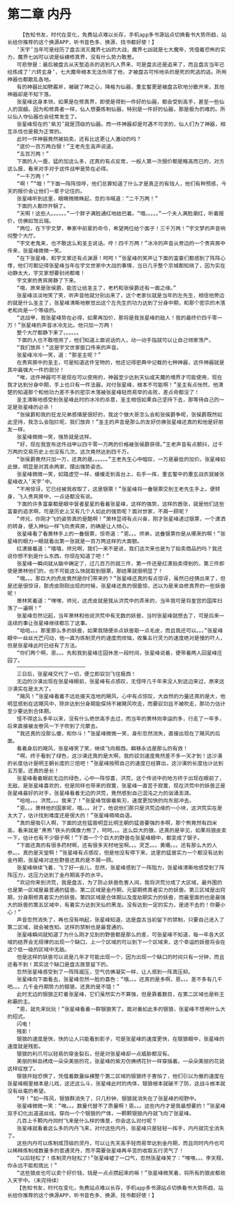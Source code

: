 # 第二章 内丹
        【告知书友，时代在变化，免费站点难以长存，手机app多书源站点切换看书大势所趋，站长给你推荐的这个换源APP，听书音色多、换源、找书都好使！】
       ‘天宇’当年可是经历了盘古消灭魔界七凶的大战，魔界七凶就是七大魔帝，凭借着恐怖的实力，魔界七凶可以说是纵横修真界，没有什么势力敢惹。
       可悲惨是：最后被盘古从天堑追杀的逃到凡人界来，可是盘古还是追来了，而且盘古当年已经炼成了‘六转玄身’，七大魔帝根本无法伤得了他，才被盘古可怜地杀的是死的死逃的逃。所用神器也都散乱各地。
       有的神器比如劈霰斧，被破了神之心，降格为仙器，重玄錾更是被盘古砍地分散开来，其他神器却是不知下落。
       张星峰这身本领，如果是在修真界，即使是得到一件好的仙器，都会受到高手，甚至一些仙人的觊觎。因为和修真者一样，仙人想要炼制仙器，特别是一件好的仙器，那是极为的难的。所以仙人夺仙器也会经常发生了。
       张星峰现在的‘紫刃’就是顶级的仙器。而一件神器却是可遇不可求的，仙人们为了神器，相互杀伐也是极为正常的。
       此时一件神器竟然被拍卖，还有比这更让人激动的吗？
       “底价一百万两白银！”王老先生高声说道。
       “五百万两！”
       下面的人一震，猛的加这么多，还真的有点反常，一般人第一次报价都是略高而已的，对方这么报，看来对手对于这件战甲是势在必得。
       “一千万两！”
       “啊！”“哦！”下面一阵阵惊呼，他们总算知道了什么才是真正的有钱人，他们有种预感，今天的报价会让他们一辈子记住的。
       张星峰听到这里，眼睛微微眯起，忽的冷喊道：“二千万两！”
       下面的人都炸开锅了。
       “天啊！这些人。。。。。。”一个胖子满脸通红地结巴着。“哦。。。。。”一个夫人满脸潮红，听着报价，仿佛如驾云端。
       “两位，在下宇文梦，奉家中前辈的命令，希望两位给个面子！三千万两！”宇文梦的声音响彻整个大厅。
       “宇文老鬼来，也不敢这么和圣主说话。哼！四千万两！”冰冷的声音从旁边的一个贵宾房中传来，张星峰微微一笑。
       “在下张星峰，和宇文家还有点渊源！呵呵！”张星峰的笑声让下面的富豪们都感到了阵阵心悸，他们可都记得张星峰当年在宇文世家中大战的事情，当日几乎整个京城都知晓了，因为实在动静太大，宇文家想要封闭都难！
       宇文家的贵宾房静了下来。
       “哦，原来是张侯爵，能否让给圣主了，老朽和张侯爵还有一面之缘。”
       张星峰淡淡地笑了笑，听声音他就分别出来了，这个老家伙就是当年的左先生，相信他旁边的就是什么圣主了，张星峰清晰地察觉出这个左先生的功力达到了分身中期，和那个密宗的木落老和尚是一个等级的。
       “这战甲，我张星峰势在必得，如果再加价，那将是我张星峰的敌人！我的最终价四千零一万！”张星峰的声音冰冷无比。他只加一万两！
       整个大厅都静下来了。。。。。。
       下面的人也不敢喧闹了，他们知道上面说话的人，动一动手指就可以让自己倾家荡产。
       “我们放弃！”这是宇文世家窗口传来的声音。
       张星峰冷冷一笑，道：“那圣主呢？”
       在贵宾房中的圣主，可是知道这件宝物的，他还记得密典中记载的七种神器，这件神器就是其中最强大一件的部分！
       “唉，这件神器可不是现在可以使用的，神器至少达到天仙或天魔的境界才可能使用，现在我才达到分身中期，手上也只有一件法器，对付张星峰，根本不可能啊！”圣主有点怅然，他清楚的知道那个和他功力差不多的密宗木落被张星峰轻而易举的击败，差点命都没了！
       圣主清晰地感受到张星峰此时的冰冷的杀意，圣主相信如果自己坚持下去，那等待自己的一定是张星峰的必杀！
       “张侯爵和我的狂龙兄弟感情是很好的，我这个做大哥怎么会和张侯爵争呢，张侯爵既然如此坚持，我怎么会阻拦呢，我们放弃！”圣主的声音是那么的友好仿佛张星峰还真的和他是好朋友一样。
       张星峰微微一笑，强势就是这样。
       “好，现在我宣布这件战甲以四千零一万两的价格被张侯爵获得。”王老声音有点颤抖，过千万两的交易历史上也没有几次，这次竟然达到四千万。
       “张侯爵竟然只加一万，还真的是。。。。。。”王老先生心中暗叹，一万是最低的加价。张星峰如此做，明显是对其余两家，摆出强势姿态。
       张星峰微微一笑，如踏虚空一样，缓缓走到高台上，右手一挥，重玄錾中的重玄战衣就被张星峰收入‘天宇’中。
       “不用惊讶，它已经被我收取了，这是银票！”张星峰将一叠银票交到王老先生手上，便转身，飞入贵宾房中，一点话都没有说。
       下面的许多富豪都是眼中冒者星星的看着张星峰，这样的强势，这样的嚣张，就是他们这些富豪的追求啊，可是历史上又有几个人如此的强势呢？面对世家，不屑一顾呢？
       “师兄，你刚才飞的姿势真的是酷啊！”萧林显得有点兴奋，刚才张星峰递过银票，一个潇洒的转身，便入神仙一样飞向贵宾房，的确是让人倾心。
       张星峰看了看萧林手上的一叠银票，惊奇道：“恩。。。师弟，这叠银票你是从哪来的啊！”张星峰的眼力一眼就看出第一张就是一百万两这样的大面额。
       红潇接着道：“嘻嘻，师兄啊，我们一来不是说，我们这次来也是为了拍卖商品的吗？我还说你想不到是什么东西，你现在知道了吧！”
       张星峰一瞬间就从脑中确定了，过几百万的就三件，第一件还是红潇拍卖得到的，第三件即使是萧林他们的，也不可能这么快就取到银票，那结果就很明显了！
       “哦。。。那巨大的虎皮竟然是你们带来的？”张星峰还真的有点惊讶，虽然已经猜出来了，但是还是很惊讶，那虎皮刚刚出现的时候，张星峰还真的很震惊，还以为是来自修真界的一些妖兽呢！
       萧林笑着道：“嘿嘿，师兄，这虎皮就是我从洪荒中的弄来的，当年我可是将皇宫的国库扫荡了一遍啊！”
       张星峰忽然记起，当年萧林和他说洪荒中有无数的妖兽，当时张星峰就想去了，可是后来一连续的事让张星峰继续都忘了这事。
       “哈哈。。。那里那么多的妖兽，如果我随便杀点妖兽取一点毛皮，而且我还可以。。。”张星峰眼中一丝丝光芒闪动，他一直为炼制灵丹的速度而烦恼，收集五行灵力的速度绝对是慢的吓人，但是张星峰此时已经有了方法。
       “你们两个啊，恩。。。先和我到星峰庄园休息一段时间，张星峰说着，便带着两人回星峰庄园了。
       ——————————————————————
       三日后，张星峰交代了一切，便立即驭剑飞往极西！
       无边的沙漠出现在张星峰眼前，张星峰有点感叹，无怪呼几千年来没人到这边来过，原来这沙漠实在是太大了。
       “飓风！”张星峰看着不远处接天连地的飓风，心中有点惊叹，大自然的力量还真的是大，他明显感到在这飓风中，除非达到分身期能保持不被飓风吹走，而要驭剑且不被吹走，那功力估计至少要达到合体期。
       怪不得这么多年以来，没有什么绝世高手去过，而当年的萧林则幸运的多，行走了一年多，后来直接被龙卷风一下子吹到了元蒙去。
       “我还真的没那么傻，和你斗！”张星峰微微一笑，身形忽然消失，直接出现在了飓风的后面。
       看着身后的飓风，张星峰笑了笑，继续飞向极西。瞬移永远是那么的有效！
       “啊，终于看到了绿色，这沙漠还真的是大啊，我的驭剑速度竟然差不多一天才到！这沙漠的长度估计是明王朝长度的三倍吧！”张星峰按照自己的速度已经算出，这沙漠的长度估计达到五万里。还真的是长！
       张星峰看着眼前无边的绿色，心中一阵惊喜，洪荒，这个传说中的地方终于出现在眼前了，无敌，是张星峰喜欢的，但是同样也带来的寂寞，张星峰一直苦于寂寞，现在洪荒中的妖兽正是张星峰最好的对手，张星峰看着无边的洪荒，竟然感到自己混沌之力的汹涌澎湃。
       “哈哈。。。洪荒。。。我来了！”张星峰驾御着紫刃，速度更加快的向东部冲去。
       “恩。。。萧林他的国家呢，哦。。。对了，他说他们那只是洪荒边缘的一小块，这洪荒实在是太大了，估计找到难度还是很大的！”张星峰喃喃自语。
       “真的是吸引人啊，下面的这些猛兽明显比明王朝的猛兽要强的多啊，那个熊竟然有四米高，看来就是‘黑熊’铁头的偶像力熊了，呵呵。。。这么巨大的狼，还真的是罕见，如果将狼皮卖一下，估计也有不少银子啊！”下面一个个巨大的野兽在张星峰眼中，都变成了银子。
       “下面还真的有很多药材啊，还有很多天材地宝啊。。。灵芝。。。黄珊。。。还有那么大的人参。。。真的是天堂啊！”张星峰有点感叹，但是他没有停下来，这里的猛兽实力一个都没有达到金丹期，张星峰对这些野兽还真的是不屑一顾。
       张星峰继续飞着，飞了好一会儿，忽然，张星峰感到了一阵阻力，张星峰清晰地感受到了阵阵压力，这压力达到了金丹期高手的水平。
       “欢迎你来到洪荒，我是盘古，为了防止妖兽危害人间，我将洪荒分成了大区域，最外围的也是第一区域是最普通的猛兽。第二区域是金丹期，元婴期修真者实力的妖兽。第三区域是出窍期，分身期修真者实力的妖兽。第四区域是合体期以及度劫期实力的妖兽，而最里面的也是最强大的妖兽的第五区域中，有着实力达到天仙的黑龙。没有达到一定的实力，是进不去的！你要小心！”
       声音忽然消失了，再也没有响起，张星峰知道，这是盘古当初留下的禁制，只要自己进入了第二区域，就会被告知。这样的禁制也是最普通的。
       张星峰瞬间就知道了为什么刚才见到的野兽都是那么的差，可张星峰不知道，每一年各大区域的结界会无规律的出现一个缺口，上一个区域的可以到下一个区域来，这个幸运的妖兽将会在这个低一级的区域中无敌。
       但是这样的妖兽可以说是几年才可能出现一个，因为出现一个缺口的时间只有一分钟，而且还看不到！其实这个缺口是盘古故意留下的。
       忽然张星峰感受到了一阵阵威压，空气仿佛凝实一样，让人感到一阵真压抑。
       张星峰向下面看去，张星峰忽然一脸的喜色：“哦。。。还真的是多啊，恩。。。差不多有几千吧。。。几千金丹期势力的银狼，还真的是不错！”
       此时无边的银狼正盯着张星峰，它们虽然实力不算强，但是靠着数目，在第二区域也是称王称霸的主。
       “恩，就先来玩玩！”张星峰看着一群银狼笑了。面对着如此多的银狼，张星峰不想用什么大的招式。
       闪电！
       残影！
       银狼的速度是快，快的让人只能看到影子，可是张星峰的速度更快，在银狼眼中，张星峰的速度就是残影。
       银狼的利爪可以轻易的穿金裂石，但是对张星峰却一点威胁都没有。
       美丽的鲜血绣成一朵朵美丽的花，张星峰的紫刃仿佛绣花针一样穿插着。一朵朵美丽的花就这样绽放了。
       银狼开始恐惧了，凭借着数量纵横整个第二区域的银狼终于害怕了，他们引以为傲的速度在张星峰眼里根本是儿戏，这还这么斗，张星峰此时的肉体，银狼根本就破不了防，这战斗根本就没有丝毫的希望。
       “呼！”如一阵风，银狼群消失了，只几秒钟，银狼就消失在了张星峰的视野中。
       张星峰微微一笑：“唉。。。数量代替不了质量啊！恩。。。这些内丹才是我最想要的！”张星峰双手幻化出道道丝线，穿向一个个银狼的尸体，一颗颗银狼内丹就飞向了张星峰。
       几百上千颗内丹同时飞来是什么样的情景，你会这么对付呢？
       张星峰就看着这么多的内丹飞来，对付这些内丹，张星峰只是轻轻一挥手，内丹就完全消失了。
       这些内丹可以炼制成顶级的灵丹，可以让先天高手轻而易举达到金丹期，而且同时内丹也可以稀释炼制成数量多的普通灵丹，而不需要张星峰再辛苦的收取五行灵气了！
       “以后轻松了！炼制灵丹轻松了!”张星峰嘘了一口气，忽然张星峰笑了：“嘿嘿。。。李天翔，你永远不能和我比！”
       “这些狼皮也可以卖个好价钱，钱是一点点攒起来的嘛！”张星峰微笑着，将所有的狼皮都收入天宇中。（未完待续）
       【告知书友，时代在变化，免费站点难以长存，手机app多书源站点切换看书大势所趋，站长给你推荐的这个换源APP，听书音色多、换源、找书都好使！】